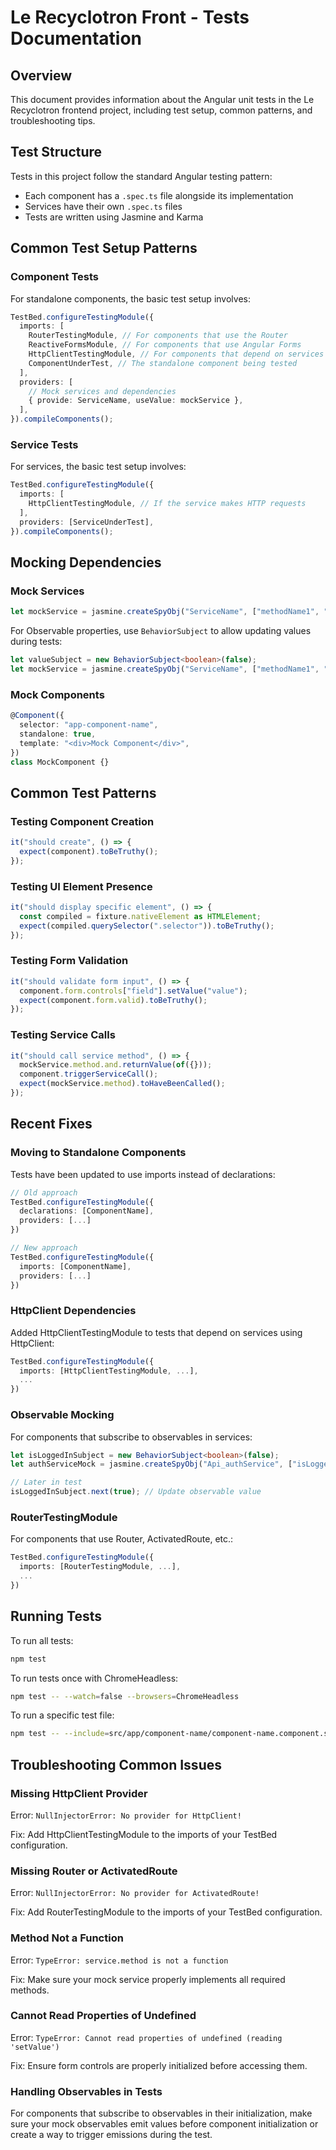 # Le Recyclotron Front - Tests Documentation

## Overview

This document provides information about the Angular unit tests in the Le Recyclotron frontend project, including test setup, common patterns, and troubleshooting tips.

## Test Structure

Tests in this project follow the standard Angular testing pattern:

- Each component has a `.spec.ts` file alongside its implementation
- Services have their own `.spec.ts` files
- Tests are written using Jasmine and Karma

## Common Test Setup Patterns

### Component Tests

For standalone components, the basic test setup involves:

```typescript
TestBed.configureTestingModule({
  imports: [
    RouterTestingModule, // For components that use the Router
    ReactiveFormsModule, // For components that use Angular Forms
    HttpClientTestingModule, // For components that depend on services that use HttpClient
    ComponentUnderTest, // The standalone component being tested
  ],
  providers: [
    // Mock services and dependencies
    { provide: ServiceName, useValue: mockService },
  ],
}).compileComponents();
```

### Service Tests

For services, the basic test setup involves:

```typescript
TestBed.configureTestingModule({
  imports: [
    HttpClientTestingModule, // If the service makes HTTP requests
  ],
  providers: [ServiceUnderTest],
}).compileComponents();
```

## Mocking Dependencies

### Mock Services

```typescript
let mockService = jasmine.createSpyObj("ServiceName", ["methodName1", "methodName2"], { propertyName: propertyValue });
```

For Observable properties, use `BehaviorSubject` to allow updating values during tests:

```typescript
let valueSubject = new BehaviorSubject<boolean>(false);
let mockService = jasmine.createSpyObj("ServiceName", ["methodName1", "methodName2"], { valueStream$: valueSubject.asObservable() });
```

### Mock Components

```typescript
@Component({
  selector: "app-component-name",
  standalone: true,
  template: "<div>Mock Component</div>",
})
class MockComponent {}
```

## Common Test Patterns

### Testing Component Creation

```typescript
it("should create", () => {
  expect(component).toBeTruthy();
});
```

### Testing UI Element Presence

```typescript
it("should display specific element", () => {
  const compiled = fixture.nativeElement as HTMLElement;
  expect(compiled.querySelector(".selector")).toBeTruthy();
});
```

### Testing Form Validation

```typescript
it("should validate form input", () => {
  component.form.controls["field"].setValue("value");
  expect(component.form.valid).toBeTruthy();
});
```

### Testing Service Calls

```typescript
it("should call service method", () => {
  mockService.method.and.returnValue(of({}));
  component.triggerServiceCall();
  expect(mockService.method).toHaveBeenCalled();
});
```

## Recent Fixes

### Moving to Standalone Components

Tests have been updated to use imports instead of declarations:

```typescript
// Old approach
TestBed.configureTestingModule({
  declarations: [ComponentName],
  providers: [...]
})

// New approach
TestBed.configureTestingModule({
  imports: [ComponentName],
  providers: [...]
})
```

### HttpClient Dependencies

Added HttpClientTestingModule to tests that depend on services using HttpClient:

```typescript
TestBed.configureTestingModule({
  imports: [HttpClientTestingModule, ...],
  ...
})
```

### Observable Mocking

For components that subscribe to observables in services:

```typescript
let isLoggedInSubject = new BehaviorSubject<boolean>(false);
let authServiceMock = jasmine.createSpyObj("Api_authService", ["isLoggedIn", "getUserFromToken"], { isLoggedIn$: isLoggedInSubject.asObservable() });

// Later in test
isLoggedInSubject.next(true); // Update observable value
```

### RouterTestingModule

For components that use Router, ActivatedRoute, etc.:

```typescript
TestBed.configureTestingModule({
  imports: [RouterTestingModule, ...],
  ...
})
```

## Running Tests

To run all tests:

```bash
npm test
```

To run tests once with ChromeHeadless:

```bash
npm test -- --watch=false --browsers=ChromeHeadless
```

To run a specific test file:

```bash
npm test -- --include=src/app/component-name/component-name.component.spec.ts
```

## Troubleshooting Common Issues

### Missing HttpClient Provider

Error: `NullInjectorError: No provider for HttpClient!`

Fix: Add HttpClientTestingModule to the imports of your TestBed configuration.

### Missing Router or ActivatedRoute

Error: `NullInjectorError: No provider for ActivatedRoute!`

Fix: Add RouterTestingModule to the imports of your TestBed configuration.

### Method Not a Function

Error: `TypeError: service.method is not a function`

Fix: Make sure your mock service properly implements all required methods.

### Cannot Read Properties of Undefined

Error: `TypeError: Cannot read properties of undefined (reading 'setValue')`

Fix: Ensure form controls are properly initialized before accessing them.

### Handling Observables in Tests

For components that subscribe to observables in their initialization, make sure your mock observables emit values before component initialization or create a way to trigger emissions during the test.
